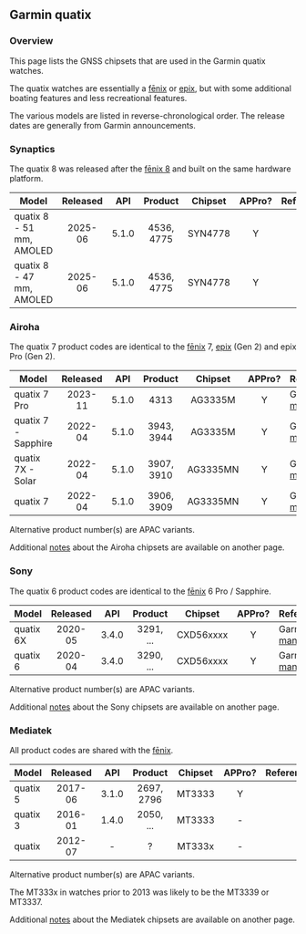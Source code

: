 ## Garmin quatix

### Overview

This page lists the GNSS chipsets that are used in the Garmin quatix watches.

The quatix watches are essentially a [fēnix](fenix.md) or [epix](epix.md), but with some additional boating features and less recreational features.

The various models are listed in reverse-chronological order. The release dates are generally from Garmin announcements.



### Synaptics

The quatix 8 was released after the [fēnix 8](fenix.md) and built on the same hardware platform.

| Model                    | Released |  API  |  Product   | Chipset | APPro? | References |
| ------------------------ | :------: | :---: | :--------: | :-----: | :----: | ---------- |
| quatix 8 - 51 mm, AMOLED | 2025-06  | 5.1.0 | 4536, 4775 | SYN4778 |   Y    |            |
| quatix 8 - 47 mm, AMOLED | 2025-06  | 5.1.0 | 4536, 4775 | SYN4778 |   Y    |            |



### Airoha

The quatix 7 product codes are identical to the [fēnix](fenix.md) 7, [epix](epix.md) (Gen 2) and epix Pro (Gen 2).

| Model                       | Released   | API | Product | Chipset | APPro? | References |
| --------------------------- | :--------: | :--------: | :--------: | :--------: | :--------: | -------- |
| quatix 7 Pro | 2023-11 | 5.1.0 | 4313 | AG3335M | Y | Garmin [manual](https://www8.garmin.com/manuals/webhelp/GUID-6D76A13F-2195-4287-9B0C-2124AECF9717/EN-US/GUID-9AC5D40D-5CCE-4D21-B8C2-10A04B25E152.html) |
| quatix 7 - Sapphire | 2022-04 | 5.1.0 | 3943, 3944 | AG3335M | Y | Garmin [manual](https://www8.garmin.com/manuals/webhelp/GUID-61792F90-CAB8-4B7C-954A-1E1A080A6FB6/EN-US/GUID-9AC5D40D-5CCE-4D21-B8C2-10A04B25E152.html) |
| quatix 7X - Solar | 2022-04 | 5.1.0 | 3907, 3910 | AG3335MN | Y | Garmin [manual](https://www8.garmin.com/manuals/webhelp/GUID-6D76A13F-2195-4287-9B0C-2124AECF9717/EN-US/GUID-9AC5D40D-5CCE-4D21-B8C2-10A04B25E152.html) |
| quatix 7 | 2022-04 | 5.1.0 | 3906, 3909 | AG3335MN | Y | Garmin [manual](https://www8.garmin.com/manuals/webhelp/GUID-6D76A13F-2195-4287-9B0C-2124AECF9717/EN-US/GUID-9AC5D40D-5CCE-4D21-B8C2-10A04B25E152.html) |

Alternative product number(s) are APAC variants.

Additional [notes](../../../chipsets/airoha/devices.md) about the Airoha chipsets are available on another page.



### Sony

The quatix 6 product codes are identical to the [fēnix](fenix.md) 6 Pro / Sapphire. 

| Model                       | Released   | API | Product | Chipset | APPro? | References |
| --------------------------- | :--------: | :--------: | :--------: | :--------: | :--------: | -------- |
| quatix 6X | 2020-05  | 3.4.0 | 3291, ... | CXD56xxxx | Y | Garmin [manual](https://www8.garmin.com/manuals/webhelp/GUID-3D8FCD7B-7C56-43A9-8665-5CDE4FFD7DF3/EN-US/GUID-31C5EBD6-A5E6-46FA-9EDE-43DBA4872546.html) |
| quatix 6          | 2020-04  | 3.4.0 | 3290, ... | CXD56xxxx | Y | Garmin [manual](https://www8.garmin.com/manuals/webhelp/GUID-3D8FCD7B-7C56-43A9-8665-5CDE4FFD7DF3/EN-US/GUID-31C5EBD6-A5E6-46FA-9EDE-43DBA4872546.html) |

Alternative product number(s) are APAC variants.

Additional [notes](../../../chipsets/sony/devices.md) about the Sony chipsets are available on another page.



### Mediatek

All product codes are shared with the [fēnix](fenix.md).

| Model                       | Released   | API | Product | Chipset | APPro? | References |
| --------------------------- | :--------: | :--------: | :--------: | :--------: | :--------: | -------- |
| quatix 5 | 2017-06  | 3.1.0 | 2697, 2796 | MT3333  | Y |            |
| quatix 3          | 2016-01  | 1.4.0 | 2050, ... | MT3333  | - |            |
| quatix            | 2012-07  | -     | ? | MT333x  | - |            |

Alternative product number(s) are APAC variants.

The MT333x in watches prior to 2013 was likely to be the MT3339 or MT3337.

Additional [notes](../../../chipsets/mediatek/devices.md) about the Mediatek chipsets are available on another page.

